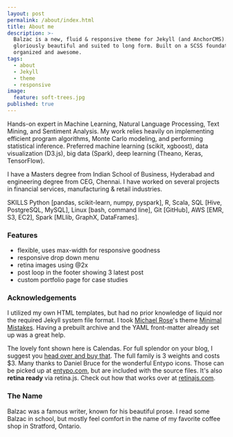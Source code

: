 ```yaml
---
layout: post
permalink: /about/index.html
title: About me
description: >-
  Balzac is a new, fluid & responsive theme for Jekyll (and AnchorCMS). It's
  gloriously beautiful and suited to long form. Built on a SCSS foundation, it's
  organized and awesome.
tags:
  - about
  - Jekyll
  - theme
  - responsive
image:
  feature: soft-trees.jpg
published: true
---
```


Hands-on expert in Machine Learning, Natural Language Processing, Text Mining, and Sentiment Analysis. My work relies heavily on implementing efficient program algorithms, Monte Carlo modeling, and performing statistical inference. Preferred machine learning (scikit, xgboost), data visualization (D3.js), big data (Spark), deep learning (Theano, Keras, TensorFlow).

I have a Masters degree from Indian School of Business, Hyderabad and engineering degree from CEG, Chennai. I have worked on several projects in financial services, manufacturing & retail industries. 

SKILLS
Python [pandas, scikit-learn, numpy, pyspark], R, Scala, SQL [Hive, PostgreSQL, MySQL], Linux [bash,
command line], Git [GitHub], AWS [EMR, S3, EC2], Spark [MLlib, GraphX, DataFrames].

### Features
* flexible, uses max-width for responsive goodness
* responsive drop down menu
* retina images using @2x
* post loop in the footer showing 3 latest post
* custom portfolio page for case studies

### Acknowledgements
I utilized my own HTML templates, but had no prior knowledge of liquid nor the required Jekyll system file format. I took [Michael Rose](http://twitter.com/mmistakes)'s theme [Minimal Mistakes](http://mmistakes.github.io/minimal-mistakes/). Having a prebuilt archive and the YAML front-matter already set up was a great help.

 The lovely font shown here is Calendas. For full splendor on your blog, I suggest you [head over and buy that](http://calendasplus.com/). The full family is 3 weights and costs $3. Many thanks to Daniel Bruce for the wonderful Entypo icons. Those can be picked up at [entypo.com](http://entypo.com), but are included with the source files. It's also <b>retina ready</b> via retina.js. Check out how that works over at [retinajs.com](http://retinajs.com).

### The Name
Balzac was a famous writer, known for his beautiful prose. I read some Balzac in school, but mostly feel comfort in the name of my favorite coffee shop in Stratford, Ontario.
